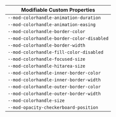 | Modifiable Custom Properties              |
| ----------------------------------------- |
| `--mod-colorhandle-animation-duration`    |
| `--mod-colorhandle-animation-easing`      |
| `--mod-colorhandle-border-color`          |
| `--mod-colorhandle-border-color-disabled` |
| `--mod-colorhandle-border-width`          |
| `--mod-colorhandle-fill-color-disabled`   |
| `--mod-colorhandle-focused-size`          |
| `--mod-colorhandle-hitarea-size`          |
| `--mod-colorhandle-inner-border-color`    |
| `--mod-colorhandle-inner-border-width`    |
| `--mod-colorhandle-outer-border-color`    |
| `--mod-colorhandle-outer-border-width`    |
| `--mod-colorhandle-size`                  |
| `--mod-opacity-checkerboard-position`     |
